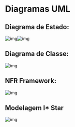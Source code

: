 # Diagramas UML


##  Diagrama de Estado:
![img](https://lh4.googleusercontent.com/DT3Y3j7IKgPeA8gRqcRDTtxAEUVijyTNuDrh1yJmXP0xk09rRSROEs1eGgt2KziDsZbmLWDSsZbsh5qDSkERJwd4djkSkjam8kycV4lti3YWmelez3yzCxcLfqW6lqfFghpvux4k)![img](https://lh3.googleusercontent.com/U7UufXP8m9XD7JUfzXhPYQ-mQu_WI5pFHQ_6h9fBXjf5dRiOf7zwH_5JtaS5mTzaG3AVU6eetsc7FPDwkvo8uH3Aw9ayRcZPAlpa1872JCR85h5RZ6UKElePCOsvv2ccGexPW45k)



## Diagrama de Classe:
![img](https://lh4.googleusercontent.com/8UvBu69lj0bDjDgKlL6KQ6KKyP3785C7_5wOWyobV5x7zBYui0jNxbQcPdKpthCM18Kcs5ELkgWeqy0XWUaGTvrrnhBaCpJV8_e0o8UHD_AT66dWlvEqCkJHk5rQCaLCLqlLaP-H)





## NFR Framework: 
![img](https://lh3.googleusercontent.com/Ay3hYHBP8oTSt48EejDUIa5Pl5OcxaG-rnWKPSiU0oteo-tOGf-wPpP4Zu5g_VHg7onYBzC1LIgYnYFZPP-bWFTEUlxDO5H1gyecqCaIhx-HR6U5HZvymFbfx5pydyxTpnd0JkTE)






## Modelagem I* Star 
![img](https://lh3.googleusercontent.com/Hv0w_gI-TRWIQbN95q-UxhhBUraKa3dGrzaiEKarzSjEXS_VMvWRdvqEI1W_ER3B61Z_j7z_D77bt0nH5HZgGRHHtSgtsnHc9P2SoeaQv6h8WcLlcGGYtY395YCaHGNWc9DEhBge)

